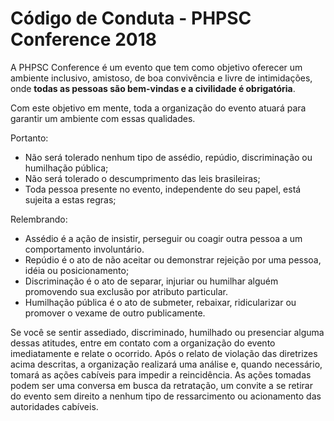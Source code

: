# Código de Conduta - PHPSC Conference 2018

A PHPSC Conference é um evento que tem como objetivo oferecer um ambiente inclusivo, amistoso, de boa convivência e livre de intimidações, onde **todas as pessoas são bem-vindas e a civilidade é obrigatória**.

Com este objetivo em mente, toda a organização do evento atuará para garantir um ambiente com essas qualidades.

Portanto:
- Não será tolerado nenhum tipo de assédio, repúdio, discriminação ou humilhação pública;
- Não será tolerado o descumprimento das leis brasileiras;
- Toda pessoa presente no evento, independente do seu papel, está sujeita a estas regras;

Relembrando:
- Assédio é a ação de insistir, perseguir ou coagir outra pessoa a um comportamento involuntário.
- Repúdio é o ato de não aceitar ou demonstrar rejeição por uma pessoa, idéia ou posicionamento;
- Discriminação é o ato de separar, injuriar ou humilhar alguém promovendo sua exclusão por atributo particular.
- Humilhação pública é o ato de submeter, rebaixar, ridicularizar ou promover o vexame de outro publicamente.

Se você se sentir assediado, discriminado, humilhado ou presenciar alguma dessas atitudes, entre em contato com a organização do evento imediatamente e relate o ocorrido.
Após o relato de violação das diretrizes acima descritas, a organização realizará uma análise e, quando necessário, tomará as ações cabíveis para impedir a reincidência. As ações tomadas podem ser uma conversa em busca da retratação, um convite a se retirar do evento sem direito a nenhum tipo de ressarcimento ou acionamento das autoridades cabíveis.
